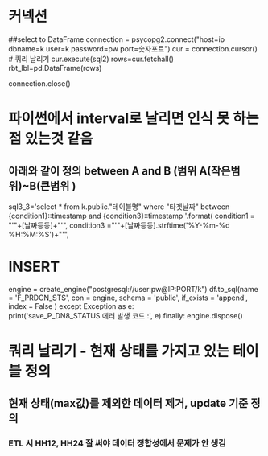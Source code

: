 # 커넥션
##select to DataFrame
connection = psycopg2.connect("host=ip dbname=k user=k password=pw port=숫자포트")
        cur = connection.cursor()
        # 쿼리 날리기
        cur.execute(sql2)
        rows=cur.fetchall()
        rbt_lbl=pd.DataFrame(rows)
        
connection.close()

# 파이썬에서 interval로 날리면 인식 못 하는점 있는것 같음
## 아래와 같이 정의 between A and B (범위 A(작은범위)~B(큰범위 )
sql3_3='select * from k.public."테이블명" where "타겟날짜" between {condition1}::timestamp and {condition3}::timestamp '.format(
condition1 = "'"+[날짜등등]+"'",
condition3 ="'"+[날짜등등].strftime('%Y-%m-%d %H:%M:%S')+"'",


# INSERT
engine = create_engine("postgresql://user:pw@IP:PORT/k")
        df.to_sql(name = 'F_PRDCN_STS',
                  con = engine,
                  schema = 'public',
                  if_exists = 'append',
                  index = False
                  )
    except Exception as e:    
        print('save_P_DN8_STATUS 에러 발생 코드 :', e)
    finally:
        engine.dispose()  

# 쿼리 날리기 - 현재 상태를 가지고 있는 테이블 정의
## 현재 상태(max값)를 제외한 데이터 제거, update 기준 정의

### ETL 시 HH12, HH24 잘 써야 데이터 정합성에서 문제가 안 생김
